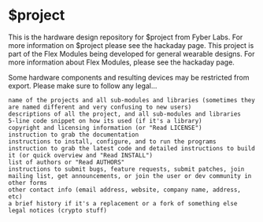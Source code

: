 $project
========

This is the hardware design repository for $project from Fyber Labs.  For more information on
$project please see the hackaday page.  This project is part of the Flex Modules being developed
for general wearable designs.  For more information about Flex Modules, please see the hackaday page.

Some hardware components and resulting devices may be restricted from export.  Please make sure to follow any legal...


    name of the projects and all sub-modules and libraries (sometimes they are named different and very confusing to new users)
    descriptions of all the project, and all sub-modules and libraries
    5-line code snippet on how its used (if it's a library)
    copyright and licensing information (or "Read LICENSE")
    instruction to grab the documentation
    instructions to install, configure, and to run the programs
    instruction to grab the latest code and detailed instructions to build it (or quick overview and "Read INSTALL")
    list of authors or "Read AUTHORS"
    instructions to submit bugs, feature requests, submit patches, join mailing list, get announcements, or join the user or dev community in other forms
    other contact info (email address, website, company name, address, etc)
    a brief history if it's a replacement or a fork of something else
    legal notices (crypto stuff)

